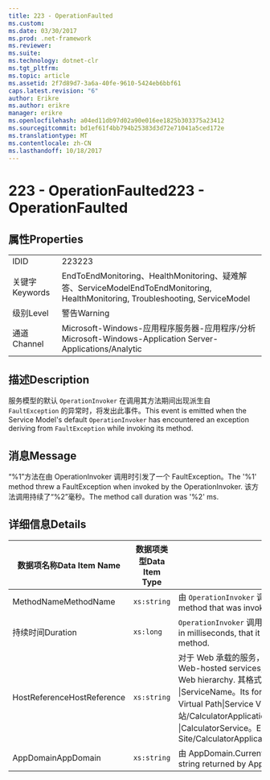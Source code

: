 ```yaml
---
title: 223 - OperationFaulted
ms.custom: 
ms.date: 03/30/2017
ms.prod: .net-framework
ms.reviewer: 
ms.suite: 
ms.technology: dotnet-clr
ms.tgt_pltfrm: 
ms.topic: article
ms.assetid: 2f7d89d7-3a6a-40fe-9610-5424eb6bbf61
caps.latest.revision: "6"
author: Erikre
ms.author: erikre
manager: erikre
ms.openlocfilehash: a04ed11db97d02a90e016ee1825b303375a23412
ms.sourcegitcommit: bd1ef61f4bb794b25383d3d72e71041a5ced172e
ms.translationtype: MT
ms.contentlocale: zh-CN
ms.lasthandoff: 10/18/2017
---
```

# <a name="223---operationfaulted"></a><span data-ttu-id="fe210-102">223 - OperationFaulted</span><span class="sxs-lookup"><span data-stu-id="fe210-102">223 - OperationFaulted</span></span>
## <a name="properties"></a><span data-ttu-id="fe210-103">属性</span><span class="sxs-lookup"><span data-stu-id="fe210-103">Properties</span></span>  
  
|||  
|-|-|  
|<span data-ttu-id="fe210-104">ID</span><span class="sxs-lookup"><span data-stu-id="fe210-104">ID</span></span>|<span data-ttu-id="fe210-105">223</span><span class="sxs-lookup"><span data-stu-id="fe210-105">223</span></span>|  
|<span data-ttu-id="fe210-106">关键字</span><span class="sxs-lookup"><span data-stu-id="fe210-106">Keywords</span></span>|<span data-ttu-id="fe210-107">EndToEndMonitoring、HealthMonitoring、疑难解答、ServiceModel</span><span class="sxs-lookup"><span data-stu-id="fe210-107">EndToEndMonitoring, HealthMonitoring, Troubleshooting, ServiceModel</span></span>|  
|<span data-ttu-id="fe210-108">级别</span><span class="sxs-lookup"><span data-stu-id="fe210-108">Level</span></span>|<span data-ttu-id="fe210-109">警告</span><span class="sxs-lookup"><span data-stu-id="fe210-109">Warning</span></span>|  
|<span data-ttu-id="fe210-110">通道</span><span class="sxs-lookup"><span data-stu-id="fe210-110">Channel</span></span>|<span data-ttu-id="fe210-111">Microsoft-Windows-应用程序服务器-应用程序/分析</span><span class="sxs-lookup"><span data-stu-id="fe210-111">Microsoft-Windows-Application Server-Applications/Analytic</span></span>|  
  
## <a name="description"></a><span data-ttu-id="fe210-112">描述</span><span class="sxs-lookup"><span data-stu-id="fe210-112">Description</span></span>  
 <span data-ttu-id="fe210-113">服务模型的默认 `OperationInvoker` 在调用其方法期间出现派生自 `FaultException` 的异常时，将发出此事件。</span><span class="sxs-lookup"><span data-stu-id="fe210-113">This event is emitted when the Service Model's default `OperationInvoker` has encountered an exception deriving from `FaultException` while invoking its method.</span></span>  
  
## <a name="message"></a><span data-ttu-id="fe210-114">消息</span><span class="sxs-lookup"><span data-stu-id="fe210-114">Message</span></span>  
 <span data-ttu-id="fe210-115">“%1”方法在由 OperationInvoker 调用时引发了一个 FaultException。</span><span class="sxs-lookup"><span data-stu-id="fe210-115">The '%1' method threw a FaultException when invoked by the OperationInvoker.</span></span> <span data-ttu-id="fe210-116">该方法调用持续了“%2”毫秒。</span><span class="sxs-lookup"><span data-stu-id="fe210-116">The method call duration was '%2' ms.</span></span>  
  
## <a name="details"></a><span data-ttu-id="fe210-117">详细信息</span><span class="sxs-lookup"><span data-stu-id="fe210-117">Details</span></span>  
  
|<span data-ttu-id="fe210-118">数据项名称</span><span class="sxs-lookup"><span data-stu-id="fe210-118">Data Item Name</span></span>|<span data-ttu-id="fe210-119">数据项类型</span><span class="sxs-lookup"><span data-stu-id="fe210-119">Data Item Type</span></span>|<span data-ttu-id="fe210-120">描述</span><span class="sxs-lookup"><span data-stu-id="fe210-120">Description</span></span>|  
|--------------------|--------------------|-----------------|  
|<span data-ttu-id="fe210-121">MethodName</span><span class="sxs-lookup"><span data-stu-id="fe210-121">MethodName</span></span>|`xs:string`|<span data-ttu-id="fe210-122">由 `OperationInvoker` 调用的方法的 CLR 名称。</span><span class="sxs-lookup"><span data-stu-id="fe210-122">The CLR name of the method that was invoked by the `OperationInvoker`.</span></span>|  
|<span data-ttu-id="fe210-123">持续时间</span><span class="sxs-lookup"><span data-stu-id="fe210-123">Duration</span></span>|`xs:long`|<span data-ttu-id="fe210-124">`OperationInvoker` 调用方法所花费的时间（以毫秒为单位）。</span><span class="sxs-lookup"><span data-stu-id="fe210-124">The time, in milliseconds, that it took the `OperationInvoker` to invoke the method.</span></span>|  
|<span data-ttu-id="fe210-125">HostReference</span><span class="sxs-lookup"><span data-stu-id="fe210-125">HostReference</span></span>|`xs:string`|<span data-ttu-id="fe210-126">对于 Web 承载的服务，此字段唯一标识 Web 层次结构中的服务。</span><span class="sxs-lookup"><span data-stu-id="fe210-126">For Web-hosted services, this field uniquely identifies the service in the Web hierarchy.</span></span> <span data-ttu-id="fe210-127">其格式定义为网站名称应用程序虚拟路径 &#124;服务虚拟路径 &#124;ServiceName。</span><span class="sxs-lookup"><span data-stu-id="fe210-127">Its format is defined as 'Web Site Name Application Virtual Path&#124;Service Virtual Path&#124;ServiceName'.</span></span> <span data-ttu-id="fe210-128">示例: 默认网站/CalculatorApplication &#124;/CalculatorService.svc &#124;CalculatorService。</span><span class="sxs-lookup"><span data-stu-id="fe210-128">Example: 'Default Web Site/CalculatorApplication&#124;/CalculatorService.svc&#124;CalculatorService'.</span></span>|  
|<span data-ttu-id="fe210-129">AppDomain</span><span class="sxs-lookup"><span data-stu-id="fe210-129">AppDomain</span></span>|`xs:string`|<span data-ttu-id="fe210-130">由 AppDomain.CurrentDomain.FriendlyName 返回的字符串。</span><span class="sxs-lookup"><span data-stu-id="fe210-130">The string returned by AppDomain.CurrentDomain.FriendlyName.</span></span>|
